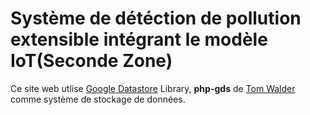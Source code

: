 # Système de détéction de pollution extensible intégrant le modèle IoT(Seconde Zone) #

Ce site web utlise [Google Datastore](https://cloud.google.com/datastore/?utm_source=google&utm_medium=cpc&utm_campaign=2015-q1-cloud-emea-storage-bkws-freetrial-en&utm_source=google&utm_medium=cpc&utm_campaign=emea-emea-all-en-dr-bkws-all-all-trial-e-gcp-1002258&utm_content=text-ad-none-any-DEV_c-CRE_68676719684-ADGP_Google+Cloud+Datastore+-+Exact-KWID_43700016284201327-kwd-67891550444-userloc_1009994&utm_term=KW_google%20datastore-ST_google+datastore&gclid=Cj0KCQjwnubLBRC_ARIsAASsNNnjOdD6D5hW_MoRMPGrTzQfy_5b0NYMMX6AE5Bu4CD5TG3YAqJR1DIaAqj7EALw_wcB&dclid=CIGJm-GxqdUCFQoT0wodctUJxA) Library, **php-gds** de [Tom Walder](https://uk.linkedin.com/in/thetomwalder) comme système de stockage de données.
